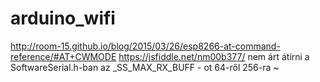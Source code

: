 # arduino_wifi
http://room-15.github.io/blog/2015/03/26/esp8266-at-command-reference/#AT+CWMODE
https://jsfiddle.net/nm00b377/
nem árt átírni a SoftwareSerial.h-ban az _SS_MAX_RX_BUFF - ot 64-ről 256-ra
~                                                                                 

